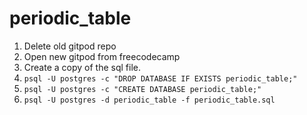# periodic_table

1. Delete old gitpod repo
2. Open new gitpod from freecodecamp
3. Create a copy of the sql file.
4. `psql -U postgres -c "DROP DATABASE IF EXISTS periodic_table;"`
5. `psql -U postgres -c "CREATE DATABASE periodic_table;"`
6. `psql -U postgres -d periodic_table -f periodic_table.sql`


